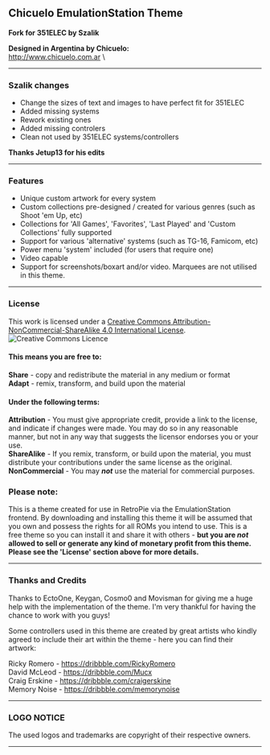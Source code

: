 ## Chicuelo EmulationStation Theme

**Fork for 351ELEC by Szalik** 

**Designed in Argentina by Chicuelo:** \
http://www.chicuelo.com.ar \

---

### Szalik changes

- Change the sizes of text and images to have perfect fit for 351ELEC
- Added missing systems
- Rework existing ones
- Added missing controlers
- Clean not used by 351ELEC systems/controllers

**Thanks Jetup13 for his edits**

---

### Features

* Unique custom artwork for every system
* Custom collections pre-designed / created for various genres (such as Shoot 'em Up, etc)
* Collections for 'All Games', 'Favorites', 'Last Played' and 'Custom Collections' fully supported
* Support for various 'alternative' systems (such as TG-16, Famicom, etc)
* Power menu 'system' included (for users that require one)
* Video capable
* Support for screenshots/boxart and/or video. Marquees are not utilised in this theme.

---

### License

This work is licensed under a [Creative Commons Attribution-NonCommercial-ShareAlike 4.0 International License](http://creativecommons.org/licenses/by-nc-sa/4.0/). \
![Creative Commons Licence](https://i.creativecommons.org/l/by-nc-sa/4.0/88x31.png "Creative Commons Licence")

#### This means you are free to:
**Share** - copy and redistribute the material in any medium or format \
**Adapt** - remix, transform, and build upon the material

#### Under the following terms:
**Attribution** - You must give appropriate credit, provide a link to the license, and indicate if changes were made. You may do so in any reasonable manner, but not in any way that suggests the licensor endorses you or your use. \
**ShareAlike** - If you remix, transform, or build upon the material, you must distribute your contributions under the same license as the original. \
**NonCommercial** - You may ***not*** use the material for commercial purposes.

### Please note:
This is a theme created for use in RetroPie via the EmulationStation frontend. By downloading and installing this theme it will be assumed that you own and possess the rights for all ROMs you intend to use. This is a free theme so you can install it and share it with others - **but you are *not* allowed to sell or generate any kind of monetary profit from this theme. Please see the 'License' section above for more details.**

---

### Thanks and Credits

Thanks to EctoOne, Keygan, Cosmo0 and Movisman for giving me a huge help with the implementation of the theme. I'm very thankful for having the chance to work with you guys!

Some controllers used in this theme are created by great artists who kindly agreed to include their art within the theme - here you can find their artwork:

Ricky Romero - https://dribbble.com/RickyRomero \
David McLeod - https://dribbble.com/Mucx \
Craig Erskine - https://dribbble.com/craigerskine \
Memory Noise - https://dribbble.com/memorynoise

---

### LOGO NOTICE
The used logos and trademarks are copyright of their respective owners.

---
